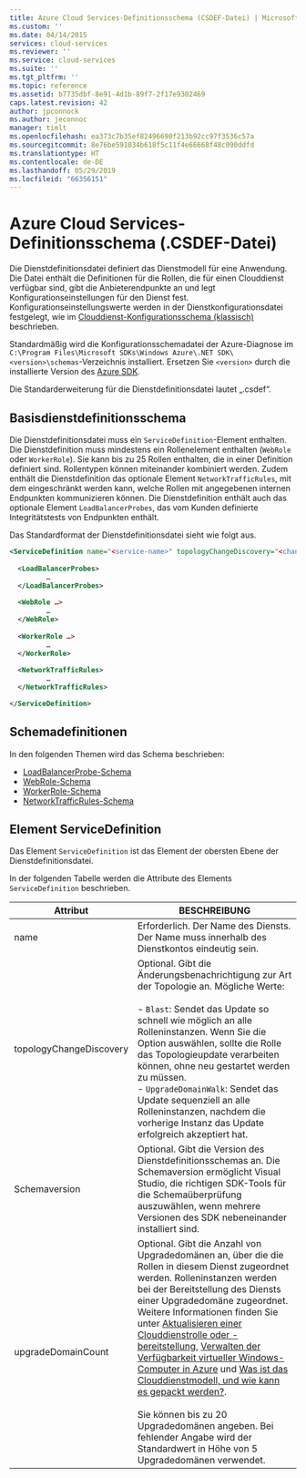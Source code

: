 ```yaml
---
title: Azure Cloud Services-Definitionsschema (CSDEF-Datei) | Microsoft-Dokumentation
ms.custom: ''
ms.date: 04/14/2015
services: cloud-services
ms.reviewer: ''
ms.service: cloud-services
ms.suite: ''
ms.tgt_pltfrm: ''
ms.topic: reference
ms.assetid: b7735dbf-8e91-4d1b-89f7-2f17e9302469
caps.latest.revision: 42
author: jpconnock
ms.author: jeconnoc
manager: timlt
ms.openlocfilehash: ea373c7b35ef82496690f213b92cc97f3536c57a
ms.sourcegitcommit: 8e76be591034b618f5c11f4e66668f48c090ddfd
ms.translationtype: HT
ms.contentlocale: de-DE
ms.lasthandoff: 05/29/2019
ms.locfileid: "66356151"
---
```

# <a name="azure-cloud-services-definition-schema-csdef-file"></a>Azure Cloud Services-Definitionsschema (.CSDEF-Datei)
Die Dienstdefinitionsdatei definiert das Dienstmodell für eine Anwendung. Die Datei enthält die Definitionen für die Rollen, die für einen Clouddienst verfügbar sind, gibt die Anbieterendpunkte an und legt Konfigurationseinstellungen für den Dienst fest. Konfigurationseinstellungswerte werden in der Dienstkonfigurationsdatei festgelegt, wie im [Clouddienst-Konfigurationsschema (klassisch)](/previous-versions/azure/reference/ee758710(v=azure.100)) beschrieben.

Standardmäßig wird die Konfigurationsschemadatei der Azure-Diagnose im `C:\Program Files\Microsoft SDKs\Windows Azure\.NET SDK\<version>\schemas`-Verzeichnis installiert. Ersetzen Sie `<version>` durch die installierte Version des [Azure SDK](https://www.windowsazure.com/develop/downloads/).

Die Standarderweiterung für die Dienstdefinitionsdatei lautet „.csdef“.

## <a name="basic-service-definition-schema"></a>Basisdienstdefinitionsschema
Die Dienstdefinitionsdatei muss ein `ServiceDefinition`-Element enthalten. Die Dienstdefinition muss mindestens ein Rollenelement enthalten (`WebRole` oder `WorkerRole`). Sie kann bis zu 25 Rollen enthalten, die in einer Definition definiert sind. Rollentypen können miteinander kombiniert werden. Zudem enthält die Dienstdefinition das optionale Element `NetworkTrafficRules`, mit dem eingeschränkt werden kann, welche Rollen mit angegebenen internen Endpunkten kommunizieren können. Die Dienstdefinition enthält auch das optionale Element `LoadBalancerProbes`, das vom Kunden definierte Integritätstests von Endpunkten enthält.

Das Standardformat der Dienstdefinitionsdatei sieht wie folgt aus.

```xml
<ServiceDefinition name="<service-name>" topologyChangeDiscovery="<change-type>" xmlns="http://schemas.microsoft.com/ServiceHosting/2008/10/ServiceDefinition" upgradeDomainCount="<number-of-upgrade-domains>" schemaVersion="<version>">
  
  <LoadBalancerProbes>
         …
  </LoadBalancerProbes>
  
  <WebRole …>
         …
  </WebRole>
  
  <WorkerRole …>
         …
  </WorkerRole>
  
  <NetworkTrafficRules>
         …
  </NetworkTrafficRules>

</ServiceDefinition>
```

## <a name="schema-definitions"></a>Schemadefinitionen
In den folgenden Themen wird das Schema beschrieben:

- [LoadBalancerProbe-Schema](schema-csdef-loadbalancerprobe.md)
- [WebRole-Schema](schema-csdef-webrole.md)
- [WorkerRole-Schema](schema-csdef-workerrole.md)
- [NetworkTrafficRules-Schema](schema-csdef-networktrafficrules.md)

##  <a name="ServiceDefinition"></a> Element ServiceDefinition
Das Element `ServiceDefinition` ist das Element der obersten Ebene der Dienstdefinitionsdatei.

In der folgenden Tabelle werden die Attribute des Elements `ServiceDefinition` beschrieben.

| Attribut               | BESCHREIBUNG |
| ----------------------- | ----------- |
| name                    |Erforderlich. Der Name des Diensts. Der Name muss innerhalb des Dienstkontos eindeutig sein.|
| topologyChangeDiscovery | Optional. Gibt die Änderungsbenachrichtigung zur Art der Topologie an. Mögliche Werte:<br /><br /> -   `Blast`: Sendet das Update so schnell wie möglich an alle Rolleninstanzen. Wenn Sie die Option auswählen, sollte die Rolle das Topologieupdate verarbeiten können, ohne neu gestartet werden zu müssen.<br />-   `UpgradeDomainWalk`: Sendet das Update sequenziell an alle Rolleninstanzen, nachdem die vorherige Instanz das Update erfolgreich akzeptiert hat.|
| Schemaversion           | Optional. Gibt die Version des Dienstdefinitionsschemas an. Die Schemaversion ermöglicht Visual Studio, die richtigen SDK-Tools für die Schemaüberprüfung auszuwählen, wenn mehrere Versionen des SDK nebeneinander installiert sind.|
| upgradeDomainCount      | Optional. Gibt die Anzahl von Upgradedomänen an, über die die Rollen in diesem Dienst zugeordnet werden. Rolleninstanzen werden bei der Bereitstellung des Diensts einer Upgradedomäne zugeordnet. Weitere Informationen finden Sie unter [Aktualisieren einer Clouddienstrolle oder -bereitstellung](cloud-services-how-to-manage-portal.md#update-a-cloud-service-role-or-deployment), [Verwalten der Verfügbarkeit virtueller Windows-Computer in Azure](https://docs.microsoft.com/azure/virtual-machines/windows/manage-availability) und [Was ist das Clouddienstmodell, und wie kann es gepackt werden?](https://docs.microsoft.com/azure/cloud-services/cloud-services-model-and-package).<br /><br /> Sie können bis zu 20 Upgradedomänen angeben. Bei fehlender Angabe wird der Standardwert in Höhe von 5 Upgradedomänen verwendet.|
